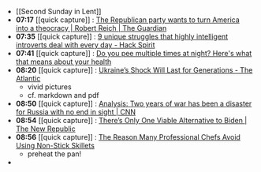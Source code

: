 - [[Second Sunday in Lent]]
- **07:17** [[quick capture]] : [The Republican party wants to turn America into a theocracy | Robert Reich | The Guardian](https://www.theguardian.com/commentisfree/2024/feb/23/republicans-american-theocracy)
- **07:35** [[quick capture]] : [9 unique struggles that highly intelligent introverts deal with every day - Hack Spirit](https://hackspirit.com/9-unique-struggles-that-highly-intelligent-introverts-deal-with-every-day/)
- **07:41** [[quick capture]] : [Do you pee multiple times at night? Here's what that means about your health](https://news.yahoo.com/pee-multiple-times-night-heres-025653791.html)
- **08:20** [[quick capture]] : [Ukraine’s Shock Will Last for Generations - The Atlantic](https://www.theatlantic.com/international/archive/2024/02/what-two-years-war-did-ukraine/677515/)
	- vivid pictures
	- cf. markdown and pdf
- **08:50** [[quick capture]] : [Analysis: Two years of war has been a disaster for Russia with no end in sight | CNN](https://www.cnn.com/2024/02/24/europe/ukraine-war-russia-two-years-analysis-intl/index.html)
- **08:54** [[quick capture]] : [There’s Only One Viable Alternative to Biden | The New Republic](https://newrepublic.com/article/179241/biden-alternative-kamala-harris)
- **08:56** [[quick capture]] : [The Reason Many Professional Chefs Avoid Using Non-Stick Skillets](https://www.tastingtable.com/1520681/why-chefs-avoid-non-stick-skillets/)
	- preheat the pan!
-